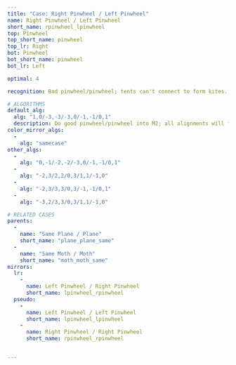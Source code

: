 ```yaml
---
title: "Case: Right Pinwheel / Left Pinwheel"
name: Right Pinwheel / Left Pinwheel
short_name: rpinwheel_lpinwheel
top: Pinwheel
top_short_name: pinwheel
top_lr: Right
bot: Pinwheel
bot_short_name: pinwheel
bot_lr: Left

optimal: 4

recognition: Bad pinwheel/pinwheel; tents can't connect to form kites.

# ALGORITHMS
default_alg:
  alg: "1,0/-3,-3/-3,0/-1,-1/0,1"
  description: Do good pinwheel/pinwheel into M2; all alignments will form matching planes.
color_mirror_algs:
  -
    alg: "samecase"
other_algs:
  -
    alg: "0,-1/-2,-2/-3,0/-1,-1/0,1"
  -
    alg: "-2,3/2,2/0,3/1,1/-1,0"
  -
    alg: "-2,3/3,3/0,3/-1,-1/0,1"
  -
    alg: "-3,2/3,3/0,3/1,1/-1,0"

# RELATED CASES
parents:
  -
    name: "Same Plane / Plane"
    short_name: "plane_plane_same"
  -
    name: "Same Moth / Moth"
    short_name: "moth_moth_same"
mirrors:
  lr:
    -
      name: Left Pinwheel / Right Pinwheel
      short_name: lpinwheel_rpinwheel
  pseudo:
    -
      name: Left Pinwheel / Left Pinwheel
      short_name: lpinwheel_lpinwheel
    -
      name: Right Pinwheel / Right Pinwheel
      short_name: rpinwheel_rpinwheel


---
```


